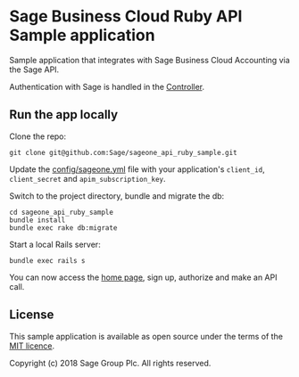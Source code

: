 # Sage Business Cloud Ruby API Sample application

Sample application that integrates with Sage Business Cloud Accounting via the Sage API.

Authentication with Sage is handled in the [Controller](app/controllers/sage_one_controller.rb).

## Run the app locally

Clone the repo:

`git clone git@github.com:Sage/sageone_api_ruby_sample.git`

Update the [config/sageone.yml](config/sageone.yml) file with your application's `client_id`, `client_secret` and
`apim_subscription_key`.

Switch to the project directory, bundle and migrate the db:

```
cd sageone_api_ruby_sample
bundle install
bundle exec rake db:migrate
```

Start a local Rails server:

```
bundle exec rails s
```

You can now access the [home page](http://localhost:3000/), sign up, authorize and make an API call.

## License

This sample application is available as open source under the terms of the
[MIT licence](LICENSE).

Copyright (c) 2018 Sage Group Plc. All rights reserved.
